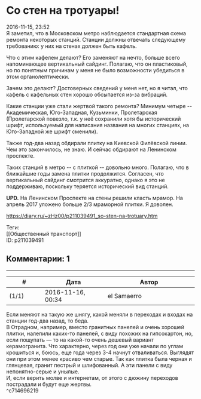 Со стен на тротуары!
====================

  
2016-11-15, 23:52  
 Я заметил, что в Московском метро наблюдается стандартная схема ремонта некоторых станций. Станции должны отвечать следующему требованию: у них на стенах должен быть кафель.   
   
 Что с этим кафелем делают? Его заменяют на нечто, больше всего напоминающее вертикальный сайдинг. Полагаю, что он пластиковый, но по понятным причинам у меня не было возможности убедиться в этом органолептически.   
   
 Зачем это делают? Достоверных сведений у меня нет, но я читал, что кафель с кафельных стен хорошо обсыпается из-за вибраций.   
   
 Какие станции уже стали жертвой такого ремонта? Минимум четыре -- Академическая, Юго-Западная, Кузьминки, Пролетарская (Пролетарской повезло, т.к. у неё сохранили хотя бы исторический шрифт, используемый для написания названия на многих станциях, на Юго-Западной же шрифт сменили).   
   
 Также год-два назад обдирали плитку на Киевской Филёвской линии. Чем это закончилось, не знаю. И сейчас обдирают на Ленинском проспекте.   
   
 Таких станций в метро -- с плиткой -- довольно много. Полагаю, что в ближайшие годы замена плитки продолжится. Согласен, что вертикальный сайдинг смотрится аккуратно, однако я это не поддерживаю, поскольку теряется исторический вид станций.   
   
  **UPD.**  На Ленинском Проспекте на стены решили класть мрамор. На апрель 2017 уложено больше 2/3 мраморной плитки. Я доволен.   
  
<https://diary.ru/~zHz00/p211039491_so-sten-na-trotuary.htm>  
  
Теги:  
[[Общественный транспорт]]  
ID: p211039491  


Комментарии: 1
--------------

  


---



|         #         |              Дата              |                     Автор                     |           ID           |
| --- | --- | --- | --- |
| (1/1) | 2016-11-16, 00:34 | el Samaerro | c714696219 |

  
 Если меняют на такую же шнягу, какой меняли в переходах и входах на станции год-два назад, то беда.   
 В Отрадном, например, вместо гранитных панелей и очень хорошей плитки, налепили каких-то панелей, с виду похожих на гипсокартон, но, если пощупать — то на какой-то очень дешевый вариант керамогранита. Что характерно, через год они уже начали по углам крошиться и, боюсь, еще года через 3-4 начнут отваливаться. Выглядят они при этом менее красиво чем старые. Так как плитка была черная и глянцевая, гранит пестрый и шлифованный. А эти панели с виду непонятно-серые и унылые.   
 И, если верить молве и интернетам, от этого с дюжину переходов пострадали и будут еще жертвы.   
 ^c714696219